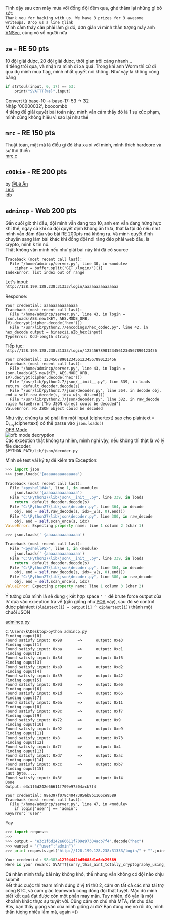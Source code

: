 Tỉnh dậy sau cơn mây mưa với đồng đội đêm qua, ghé thăm lại những gì bỏ sót:  
`Thank you for hacking with us. We have 3 prizes for 3 awesome writeups. Drop us a line @link`  
Mình cảm thấy cần phải làm gì đó, đơn giản vì mình thần tượng mấy anh [VNSec](http://www.vnsecurity.net/), cùng vô số người nữa  
## `ze` - RE 50 pts
10 đội giải được, 20 đội giải được, thời gian trôi càng nhanh...  
4 tiếng trôi qua, và nhận ra mình đi xa quá. Trong khi anh Worm thì cứ đi qua dụ mình mua flag, mình nhất quyết nói không. Như vậy là không công bằng  
```c
if strtoul(input, 0, 17) == 53:
	print("SVATTT{%s}",input)
```
Convert từ base-10 → base-17: 53 → 32   
Nhập '00000032', boooombb  
4 tiếng để giải quyết bài toán này, mình vẫn cảm thấy đó là 1 sự xúc phạm, mình cũng không hiểu vì sao lại như thế

## `mrc` - RE 150 pts
Thuật toán, mật mã là điều gì đó khá xa xỉ với mình, mình thích hardcore và sự thô thiển  
[mrc.c](https://gist.github.com/khtq/c82f7879c228295cdea2d1bc21aaf58b)

## `c00kie` - RE 200 pts
by [@Lê Ân](https://www.facebook.com/x0o.Unknown.o0x)  
[Link](http://www.hack2learn.xyz/2016/11/ctf-writeup-002.html)  
[idb](/SVATTT2016Quals/c00kie.idb)  

## `admincp` - Web 200 pts
Gần cuối giờ thi đấu, đội mình vẫn đang top 10, anh em vẫn đang hừng hực khí thế, ngay cả khi cả đội quyết định không ăn trưa, thật là tội đồ nếu như mình vẫn đâm đầu vào bài RE 200pts mà không ra. Và mình quyết định chuyển sang làm bài khác khi đồng đội nói rằng đéo phải web đâu, là crypto, mình k tin nó.   
Thật không văn minh nếu như giải bài này khi đã có source

    Traceback (most recent call last):
      File "/home/admincp/server.py", line 30, in <module>
        cipher = buffer.split('GET /login/')[1]
    IndexError: list index out of range

Let's input:  
`http://128.199.128.238:31333/login/aaaaaaaaaaaaaaa`
    
Response:    

	Your credential: aaaaaaaaaaaaaaa
	Traceback (most recent call last):
	  File "/home/admincp/server.py", line 43, in login = json.loads(AES.new(KEY, AES.MODE_OFB, IV).decrypt(cipher.decode('hex')))
	  File "/usr/lib/python2.7/encodings/hex_codec.py", line 42, in hex_decode output = binascii.a2b_hex(input)
	TypeError: Odd-length string    

Tiếp tục:  
`http://128.199.128.238:31333/login/12345678901234561234567890123456`

	Your credential: 12345678901234561234567890123456
	Traceback (most recent call last):
   	  File "/home/admincp/server.py", line 43, in login = json.loads(AES.new(KEY, AES.MODE_OFB, IV).decrypt(cipher.decode('hex')))
	  File "/usr/lib/python2.7/json/__init__.py", line 339, in loads return _default_decoder.decode(s)
	  File "/usr/lib/python2.7/json/decoder.py", line 364, in decode obj, end = self.raw_decode(s, idx=_w(s, 0).end())
	  File "/usr/lib/python2.7/json/decoder.py", line 382, in raw_decode raise ValueError("No JSON object could be decoded")
	ValueError: No JSON object could be decoded
	
Như vậy, chúng ta sẽ phải tìm một input (ciphertext) sao cho plaintext = D<sub>key</sub>(ciphertext) có thể parse vào `json.loads()`  
[OFB Mode](https://en.wikipedia.org/wiki/Block_cipher_mode_of_operation#Output_Feedback_.28OFB.29)  
![ofb mode decryption](https://upload.wikimedia.org/wikipedia/commons/f/f5/OFB_decryption.svg)    
Các exception thật không tự nhiên, mình nghĩ vậy, nếu không thì thật là vô lý  
file decoder:  
`$PYTHON_PATH/Lib/json/decoder.py`

Mình sẽ test vài ký tự để kiểm tra Exception:
```python
>>> import json
>>> json.loads('{aaaaaaaaaaaaaaa')

Traceback (most recent call last):
  File "<pyshell#4>", line 1, in <module>
	json.loads('{aaaaaaaaaaaaaaa')
  File "C:\Python27\lib\json\__init__.py", line 339, in loads
	return _default_decoder.decode(s)
  File "C:\Python27\lib\json\decoder.py", line 364, in decode
	obj, end = self.raw_decode(s, idx=_w(s, 0).end())
  File "C:\Python27\lib\json\decoder.py", line 380, in raw_decode
	obj, end = self.scan_once(s, idx)
ValueError: Expecting property name: line 1 column 2 (char 1)

>>> json.loads(' {aaaaaaaaaaaaaaa')

Traceback (most recent call last):
  File "<pyshell#5>", line 1, in <module>
	json.loads(' {aaaaaaaaaaaaaaa')
  File "C:\Python27\lib\json\__init__.py", line 339, in loads
	return _default_decoder.decode(s)
  File "C:\Python27\lib\json\decoder.py", line 364, in decode
	obj, end = self.raw_decode(s, idx=_w(s, 0).end())
  File "C:\Python27\lib\json\decoder.py", line 380, in raw_decode
	obj, end = self.scan_once(s, idx)
ValueError: Expecting property name: line 1 column 3 (char 2)
```
Ý tưởng của mình là sẽ dùng `{` kết hợp space `' '` để brute force output của IV dựa vào exception trả về (gần giống như [POA](https://en.wikipedia.org/wiki/Padding_oracle_attack) vậy), sau đó sẽ control được plaintext (`plaintext[i] = output[i] ^ ciphertext[i]`) thành một chuỗi JSON  

[admincp.py](https://gist.github.com/khtq/d5df3ae31426d4107c9efaf34c75859f)
    
	C:\Users\k\Desktop>python admincp.py
	Finding ouput[0]
	Found satisfy input: 0x98       =>      output: 0xe3
	Finding ouput[1]
	Found satisfy input: 0xba       =>      output: 0xc1
	Finding ouput[2]
	Found satisfy input: 0x8d       =>      output: 0xf6
	Finding ouput[3]
	Found satisfy input: 0xa9       =>      output: 0xd2
	Finding ouput[4]
	Found satisfy input: 0x39       =>      output: 0x42
	Finding ouput[5]
	Found satisfy input: 0x9d       =>      output: 0xe6
	Finding ouput[6]
	Found satisfy input: 0x1d       =>      output: 0x66
	Finding ouput[7]
	Found satisfy input: 0x6a       =>      output: 0x11
	Finding ouput[8]
	Found satisfy input: 0x8c       =>      output: 0xf7
	Finding ouput[9]
	Found satisfy input: 0x72       =>      output: 0x9
	Finding ouput[10]
	Found satisfy input: 0x92       =>      output: 0xe9
	Finding ouput[11]
	Found satisfy input: 0x8        =>      output: 0x73
	Finding ouput[12]
	Found satisfy input: 0x7f       =>      output: 0x4
	Finding ouput[13]
	Found satisfy input: 0xd7       =>      output: 0xac
	Finding ouput[14]
	Found satisfy input: 0xcc       =>      output: 0xb7
	Finding ouput[15]
	Last byte.....
	Found satisfy input: 0x8f       =>      output: 0xf4
	Done
	Output: e3c1f6d242e66611f709e97304acb7f4

	Your credential: 98e397f078c40473956b8b1166ce9589
	Traceback (most recent call last):
	  File "/home/admincp/server.py", line 47, in <module>
		if login['user'] == 'admin':
	KeyError: 'user'    
	
Yay
```python
>>> import requests
>>> 
>>> output = "e3c1f6d242e66611f709e97304acb7f4".decode("hex")
>>> wanted = '{"user":"admin"}'
>>> print requests.get("http://128.199.128.238:31333/login/" + "".join([chr(ord(x) ^ ord(y)) for x,y in zip(output, wanted)]).encode("hex")).content

Your credential: 98e383a12794442bd5688d1e6dc29589
Here is your reward: SVATTT{sorry_this_aint_totally_cryptography_using_crypto_w1sely_btw}
```  
Cá nhân mình thấy bài này không khó, thế nhưng vẫn không có đội nào chịu submit  
Kết thúc cuộc thi team mình đứng ở vị trí thứ 2, cảm ơn tất cả các nhà tài trợ cùng BTC, và cảm giác teamwork cùng đồng đội thật tuyệt. Mặc dù mình biết kết quả đạt được còn một phần may mắn. Tuy nhiên, đó vẫn là một khoảnh khắc thực sự tuyệt vời. Cũng cảm ơn chủ nhà MTA, rất chu đáo  
Btw, bạn thấy giọng văn của mình giống ai đó? Bạn đúng mẹ nó rồi đó, mình thần tượng nhiều lắm mà, again =))
